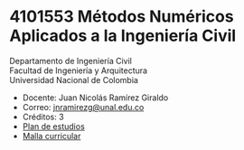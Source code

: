 # 4101553 Métodos Numéricos Aplicados a la Ingeniería Civil
Departamento de Ingeniería Civil\
Facultad de Ingeniería y Arquitectura\
Universidad Nacional de Colombia

- Docente: Juan Nicolás Ramírez Giraldo 
- Correo: jnramirezg@unal.edu.co
- Créditos: 3
- [Plan de estudios](www.legal.unal.edu.co/rlunal/home/doc.jsp?d_i=92461)
- [Malla curricular](http://mallas.manizales.unal.edu.co/facultades/ingenieriaYArquitectura/civil/index.html)
